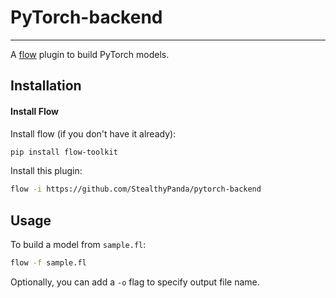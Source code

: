 # PyTorch-backend
---

A [flow](https://github.com/StealthyPanda/flow) plugin to build PyTorch models.


## Installation

#### Install Flow

Install flow (if you don't have it already):
```bash
pip install flow-toolkit
```

Install this plugin:
```bash
flow -i https://github.com/StealthyPanda/pytorch-backend
```

## Usage

To build a model from `sample.fl`:
```bash
flow -f sample.fl
```

Optionally, you can add a `-o` flag to specify output file name.
